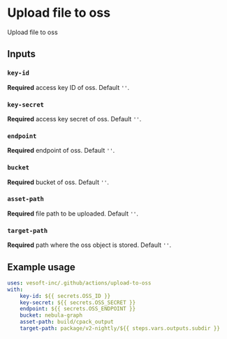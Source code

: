 # Upload file to oss

Upload file to oss

## Inputs

### `key-id`

**Required** access key ID of oss. Default `''`.

### `key-secret`

**Required** access key secret of oss. Default `''`.

### `endpoint`

**Required** endpoint of oss. Default `''`.

### `bucket`

**Required** bucket of oss. Default `''`.

### `asset-path`

**Required** file path to be uploaded. Default `''`.

### `target-path`

**Required** path where the oss object is stored. Default `''`.

## Example usage

```yaml
uses: vesoft-inc/.github/actions/upload-to-oss
with:
    key-id: ${{ secrets.OSS_ID }}
    key-secret: ${{ secrets.OSS_SECRET }}
    endpoint: ${{ secrets.OSS_ENDPOINT }}
    bucket: nebula-graph
    asset-path: build/cpack_output
    target-path: package/v2-nightly/${{ steps.vars.outputs.subdir }}
```
